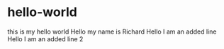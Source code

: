 # hello-world
this is my hello world
Hello my name is Richard 
Hello I am an added line
Hello I am an added line 2
